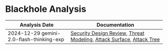 # Blackhole Analysis
| Analysis Date | Documentation |
|---------------|---------------|
| 2024-12-29 gemini-2.0-flash-thinking-exp | [Security Design Review](existentialaudio/blackhole/2024-12-29-gemini-2.0-flash-thinking-exp/sec-design.md), [Threat Modeling](existentialaudio/blackhole/2024-12-29-gemini-2.0-flash-thinking-exp/threat-modeling.md), [Attack Surface](existentialaudio/blackhole/2024-12-29-gemini-2.0-flash-thinking-exp/attack-surface.md), [Attack Tree](existentialaudio/blackhole/2024-12-29-gemini-2.0-flash-thinking-exp/attack-tree.md) |